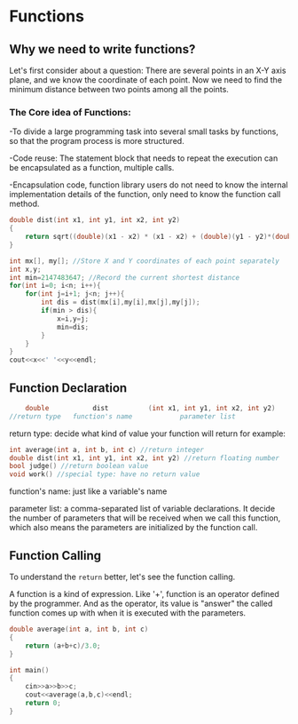 # Functions

## Why we need to write functions?
Let's first consider about a question: There are several points in an X-Y axis plane, and we know the coordinate of each point. 
Now we need to find the minimum distance between two points among all the points.

### The Core idea of Functions:
-To divide a large programming task into several small tasks by functions, so that the program process is more structured.

-Code reuse: The statement block that needs to repeat the execution can be encapsulated as a function, multiple calls.

-Encapsulation code, function library users do not need to know the internal implementation details of the function, 
only need to know the function call method.

```C++
double dist(int x1, int y1, int x2, int y2)
{
    return sqrt((double)(x1 - x2) * (x1 - x2) + (double)(y1 - y2)*(double)(y1 - y2));
}

int mx[], my[]; //Store X and Y coordinates of each point separately
int x,y;
int min=2147483647; //Record the current shortest distance
for(int i=0; i<n; i++){
    for(int j=i+1; j<n; j++){
        int dis = dist(mx[i],my[i],mx[j],my[j]);
        if(min > dis){
            x=i,y=j;
            min=dis;
        }
    }
}
cout<<x<<' '<<y<<endl;
```

## Function Declaration

```C++
    double           dist          (int x1, int y1, int x2, int y2)
//return type   function's name            parameter list 
```

return type: decide what kind of value your function will return
for example:

```C++
int average(int a, int b, int c) //return integer
double dist(int x1, int y1, int x2, int y2) //return floating number
bool judge() //return boolean value
void work() //special type: have no return value
```

function's name:  just like a variable's name

parameter list: a comma-separated list of variable declarations. It decide the number of parameters that will be received when 
we call this function, which also means the parameters are initialized by the function call.

## Function Calling
To understand the `return` better, let's see the function calling.

A function is a kind of expression.
Like '+', function is an operator defined by the programmer.
And as the operator, its value is "answer" the called function comes up with when it is executed with the parameters.

```C++
double average(int a, int b, int c)
{
    return (a+b+c)/3.0;
}

int main()
{
    cin>>a>>b>>c;
    cout<<average(a,b,c)<<endl;
    return 0;
}
```
